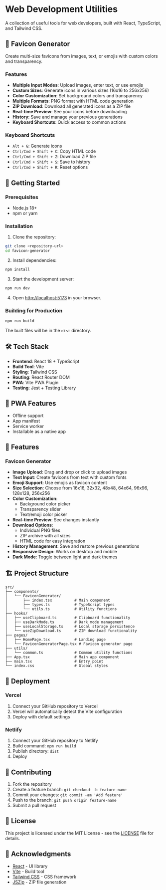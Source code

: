 # Web Development Utilities

A collection of useful tools for web developers, built with React, TypeScript, and Tailwind CSS.

## 🎨 Favicon Generator

Create multi-size favicons from images, text, or emojis with custom colors and transparency.

### Features

- **Multiple Input Modes**: Upload images, enter text, or use emojis
- **Custom Sizes**: Generate icons in various sizes (16x16 to 256x256)
- **Color Customization**: Set background colors and transparency
- **Multiple Formats**: PNG format with HTML code generation
- **ZIP Download**: Download all generated icons as a ZIP file
- **Real-time Preview**: See your icons before downloading
- **History**: Save and manage your previous generations
- **Keyboard Shortcuts**: Quick access to common actions

### Keyboard Shortcuts

- `Alt + G`: Generate icons
- `Ctrl/Cmd + Shift + C`: Copy HTML code
- `Ctrl/Cmd + Shift + Z`: Download ZIP file
- `Ctrl/Cmd + Shift + S`: Save to history
- `Ctrl/Cmd + Shift + R`: Reset options

## 🚀 Getting Started

### Prerequisites

- Node.js 18+
- npm or yarn

### Installation

1. Clone the repository:

```bash
git clone <repository-url>
cd favicon-generator
```

2. Install dependencies:

```bash
npm install
```

3. Start the development server:

```bash
npm run dev
```

4. Open [http://localhost:5173](http://localhost:5173) in your browser.

### Building for Production

```bash
npm run build
```

The built files will be in the `dist` directory.

## 🛠 Tech Stack

- **Frontend**: React 18 + TypeScript
- **Build Tool**: Vite
- **Styling**: Tailwind CSS
- **Routing**: React Router DOM
- **PWA**: Vite PWA Plugin
- **Testing**: Jest + Testing Library

## 📱 PWA Features

- Offline support
- App manifest
- Service worker
- Installable as a native app

## 🎯 Features

### Favicon Generator

- **Image Upload**: Drag and drop or click to upload images
- **Text Input**: Create favicons from text with custom fonts
- **Emoji Support**: Use emojis as favicon content
- **Size Selection**: Choose from 16x16, 32x32, 48x48, 64x64, 96x96, 128x128, 256x256
- **Color Customization**:
  - Background color picker
  - Transparency slider
  - Text/emoji color picker
- **Real-time Preview**: See changes instantly
- **Download Options**:
  - Individual PNG files
  - ZIP archive with all sizes
  - HTML code for easy integration
- **History Management**: Save and restore previous generations
- **Responsive Design**: Works on desktop and mobile
- **Dark Mode**: Toggle between light and dark themes

## 🏗 Project Structure

```
src/
├── components/
│   └── FaviconGenerator/
│       ├── index.tsx          # Main component
│       ├── types.ts           # TypeScript types
│       └── utils.ts           # Utility functions
├── hooks/
│   ├── useClipboard.ts        # Clipboard functionality
│   ├── useDarkMode.ts         # Dark mode management
│   ├── useLocalStorage.ts     # Local storage persistence
│   └── useZipDownload.ts      # ZIP download functionality
├── pages/
│   ├── HomePage.tsx           # Landing page
│   └── FaviconGeneratorPage.tsx # Favicon generator page
├── utils/
│   └── common.ts              # Common utility functions
├── App.tsx                    # Main app component
├── main.tsx                   # Entry point
└── index.css                  # Global styles
```

## 🚀 Deployment

### Vercel

1. Connect your GitHub repository to Vercel
2. Vercel will automatically detect the Vite configuration
3. Deploy with default settings

### Netlify

1. Connect your GitHub repository to Netlify
2. Build command: `npm run build`
3. Publish directory: `dist`
4. Deploy

## 🤝 Contributing

1. Fork the repository
2. Create a feature branch: `git checkout -b feature-name`
3. Commit your changes: `git commit -am 'Add feature'`
4. Push to the branch: `git push origin feature-name`
5. Submit a pull request

## 📄 License

This project is licensed under the MIT License - see the [LICENSE](LICENSE) file for details.

## 🙏 Acknowledgments

- [React](https://reactjs.org/) - UI library
- [Vite](https://vitejs.dev/) - Build tool
- [Tailwind CSS](https://tailwindcss.com/) - CSS framework
- [JSZip](https://stuk.github.io/jszip/) - ZIP file generation
